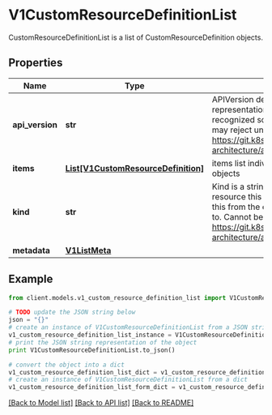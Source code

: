 # V1CustomResourceDefinitionList

CustomResourceDefinitionList is a list of CustomResourceDefinition objects.

## Properties
Name | Type | Description | Notes
------------ | ------------- | ------------- | -------------
**api_version** | **str** | APIVersion defines the versioned schema of this representation of an object. Servers should convert recognized schemas to the latest internal value, and may reject unrecognized values. More info: https://git.k8s.io/community/contributors/devel/sig-architecture/api-conventions.md#resources | [optional] 
**items** | [**List[V1CustomResourceDefinition]**](V1CustomResourceDefinition.md) | items list individual CustomResourceDefinition objects | 
**kind** | **str** | Kind is a string value representing the REST resource this object represents. Servers may infer this from the endpoint the client submits requests to. Cannot be updated. In CamelCase. More info: https://git.k8s.io/community/contributors/devel/sig-architecture/api-conventions.md#types-kinds | [optional] 
**metadata** | [**V1ListMeta**](V1ListMeta.md) |  | [optional] 

## Example

```python
from client.models.v1_custom_resource_definition_list import V1CustomResourceDefinitionList

# TODO update the JSON string below
json = "{}"
# create an instance of V1CustomResourceDefinitionList from a JSON string
v1_custom_resource_definition_list_instance = V1CustomResourceDefinitionList.from_json(json)
# print the JSON string representation of the object
print V1CustomResourceDefinitionList.to_json()

# convert the object into a dict
v1_custom_resource_definition_list_dict = v1_custom_resource_definition_list_instance.to_dict()
# create an instance of V1CustomResourceDefinitionList from a dict
v1_custom_resource_definition_list_form_dict = v1_custom_resource_definition_list.from_dict(v1_custom_resource_definition_list_dict)
```
[[Back to Model list]](../README.md#documentation-for-models) [[Back to API list]](../README.md#documentation-for-api-endpoints) [[Back to README]](../README.md)


